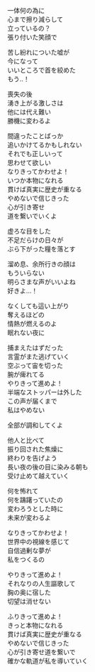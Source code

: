 一体何の為に  
心まで擦り減らして  
立っているの？  
張り付いた笑顔で

苦し紛れについた嘘が  
今になって  
いいところで首を絞めた  
もう‥！

喪失の後  
湧き上がる激しさは  
他には代え難い  
勝機に変わるよ

間違ったことばっか  
追いかけてるかもしれない  
それでも正しいって  
思わせて欲しい  
なりきってかわせよ！  
いつか本物になれる  
貫けば真実に歴史が重なる  
やめないで信じきった  
心が引き寄せ  
道を繋いでいくよ

虚ろな目をした  
不足だらけの日々が  
ぶら下がった糧を落とす

溜め息、余所行きの顔は  
もういらない  
明らさまな声がいいよね  
好きよ…！

なくしても這い上がり  
奪えるほどの  
情熱が燃えるのよ  
眠れない夜に

捕まえたはずだった  
言霊がまた逃げていく  
空ぶって宙を切った  
腕が痺れてる   
やりきって進めよ！  
半端なストッパーは外した  
この声が届くまで  
私はやめない  

全部が調和してくよ

他人と比べて  
振り回された焦燥に  
終わりを告げよう  
長い夜の後の目に染みる朝も  
受け止めて越えていく

何を怖れて  
何を躊躇っていたの  
変わろうとした時に  
未来が変わるよ

なりきってかわせよ！  
世界中の視線を感じて  
自信過剰な夢が  
私をつくるの

やりきって進めよ！  
それなりの人生謳歌して  
胸の奥に宿した  
切望は消せない

ふりきって進めよ！  
きっと本物になれる  
貫けば真実に歴史が重なる  
やめないで信じきった  
心が引き寄せ道を繋いで  
確かな軌道が私を導いていく